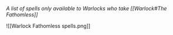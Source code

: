 *A list of spells only available to Warlocks who take [[Warlock#The Fathomless]]*

![[Warlock Fathomless spells.png]]
